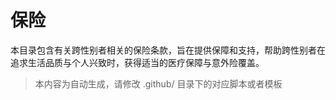 # 保险

本目录包含有关跨性别者相关的保险条款，旨在提供保障和支持，帮助跨性别者在追求生活品质与个人兴致时，获得适当的医疗保障与意外险覆盖。


> 本内容为自动生成，请修改 .github/ 目录下的对应脚本或者模板
